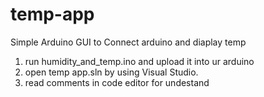 # temp-app
Simple Arduino GUI to Connect arduino and diaplay temp


1) run humidity_and_temp.ino and upload it into ur arduino
2) open temp app.sln by using Visual Studio.
3) read comments in code editor for undestand 
